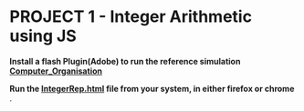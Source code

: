# PROJECT 1 - Integer Arithmetic using JS 

**Install a flash Plugin(Adobe) to run the reference simulation [Computer_Organisation](http://cse11-iiith.vlabs.ac.in/Integers/IntegerArithmetic.swf)**

**Run the [IntegerRep.html](https://github.com/Avi-141/computer-organization-iiith/blob/master/SRIP/IntegerArithmetic-ComputerOrganization/Codes/IntegerRep.html) file from your system, in either firefox or chrome** .
